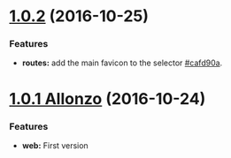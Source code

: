 <a name="1.0.2"></a>
# [1.0.2](https://github.com/CodeCorico/allons-y-web/compare/1.0.1...1.0.2) (2016-10-25)

### Features
* **routes:** add the main favicon <link> to the selector [#cafd90a](https://github.com/CodeCorico/allons-y-routes/commit/cafd90a).

<a name="1.0.1"></a>
# [1.0.1 Allonzo](https://github.com/CodeCorico/allons-y-web/releases/tag/1.0.1) (2016-10-24)

### Features

* **web:** First version
